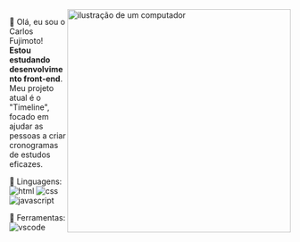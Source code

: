 
<img src="https://raw.githubusercontent.com/MicaelliMedeiros/micaellimedeiros/master/image/computer-illustration.png" alt="ilustração de um computador" min-width="400px" max-width="400px" width="400px" align="right">

<p align="left"> 
  👋 Olá, eu sou o Carlos Fujimoto! <strong>Estou estudando desenvolvimento front-end</strong>.<br>
  Meu projeto atual é o "Timeline", focado em ajudar as pessoas a criar cronogramas de estudos eficazes.
</p>

<p align="left">
  🦄 Linguagens:<br> <img src="https://img.shields.io/badge/HTML5-E34F26?style=for-the-badge&logo=html5&logoColor=white" alt="html">
  <img src="https://img.shields.io/badge/CSS3-1572B6?style=for-the-badge&logo=css3&logoColor=white" alt="css">
  <img src="https://img.shields.io/badge/JavaScript-323330?style=for-the-badge&logo=javascript&logoColor=F7DF1E
  " alt="javascript">
</p>

<p align="left">
  💼 Ferramentas: <br> <img src="https://img.shields.io/badge/-Visual%20Studio%20Code-333333?style=flat&logo=visual-studio-code&logoColor=007ACC" alt="vscode">
</p>
